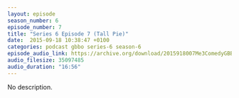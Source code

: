 ```yaml
---
layout: episode
season_number: 6
episode_number: 7
title: "Series 6 Episode 7 (Tall Pie)"
date:  2015-09-18 10:38:47 +0100
categories: podcast gbbo series-6 season-6
episode_audio_link: https://archive.org/download/2015918007Me3ComedyGBBOWeek7/2015-9-18-007-Me3_Comedy--GBBO-Week7.mp3
audio_filesize: 35097485
audio_duration: "16:56"
---
```

No description.

